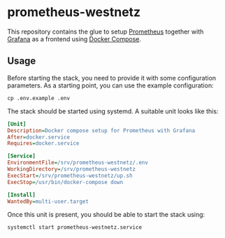 # prometheus-westnetz

This repository contains the glue to setup [Prometheus](https://prometheus.io/) together
with [Grafana](https://grafana.com/) as a frontend using
[Docker Compose](https://docs.docker.com/compose/).

## Usage

Before starting the stack, you need to provide it with some configuration parameters. As
a starting point, you can use the example configuration:

```console
cp .env.example .env
```

The stack should be started using systemd. A suitable unit looks like this:

```ini
[Unit]
Description=Docker compose setup for Prometheus with Grafana
After=docker.service
Requires=docker.service

[Service]
EnvironmentFile=/srv/prometheus-westnetz/.env
WorkingDirectory=/srv/prometheus-westnetz
ExecStart=/srv/prometheus-westnetz/up.sh
ExecStop=/usr/bin/docker-compose down

[Install]
WantedBy=multi-user.target
```

Once this unit is present, you should be able to start the stack using:

```console
systemctl start prometheus-westnetz.service
```
